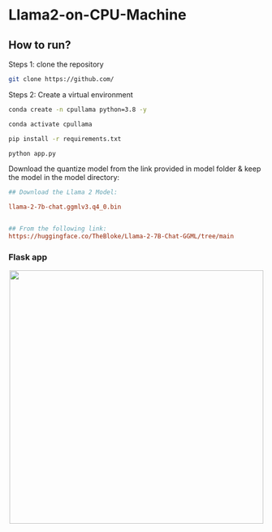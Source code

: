 # Llama2-on-CPU-Machine

## How to run?
Steps 1:
clone the repository
```bash
git clone https://github.com/
```
Steps 2:
Create a virtual environment
```bash
conda create -n cpullama python=3.8 -y
```
```bash
conda activate cpullama
```
```bash
pip install -r requirements.txt
```
```bash
python app.py
```

Download the quantize model from the link provided in model folder & keep the model in the model directory:

```ini
## Download the Llama 2 Model:

llama-2-7b-chat.ggmlv3.q4_0.bin


## From the following link:
https://huggingface.co/TheBloke/Llama-2-7B-Chat-GGML/tree/main
```


### Flask app

<p align="center">
  <img src="kidney3.JPG" width="500">
</p>